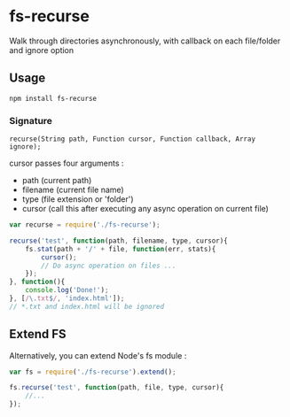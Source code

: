 # fs-recurse
Walk through directories asynchronously, with callback on each file/folder and ignore option

## Usage
```
npm install fs-recurse
```
### Signature
```
recurse(String path, Function cursor, Function callback, Array ignore);
```
cursor passes four arguments : 
* path (current path)
* filename (current file name)
* type (file extension or 'folder')
* cursor (call this after executing any async operation on current file)

```javascript
var recurse = require('./fs-recurse');

recurse('test', function(path, filename, type, cursor){
	fs.stat(path + '/' + file, function(err, stats){
		cursor();
		// Do async operation on files ...
	});
}, function(){
	console.log('Done!');
}, [/\.txt$/, 'index.html']);
// *.txt and index.html will be ignored
```

## Extend FS

Alternatively, you can extend Node's fs module : 

```javascript
var fs = require('./fs-recurse').extend();

fs.recurse('test', function(path, file, type, cursor){
	//...
});
```
